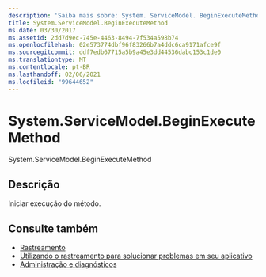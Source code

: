 ```yaml
---
description: 'Saiba mais sobre: System. ServiceModel. BeginExecuteMethod'
title: System.ServiceModel.BeginExecuteMethod
ms.date: 03/30/2017
ms.assetid: 2dd7d9ec-745e-4463-8494-7f534a598b74
ms.openlocfilehash: 02e573774dbf96f83266b7a4ddc6ca9171afce9f
ms.sourcegitcommit: ddf7edb67715a5b9a45e3dd44536dabc153c1de0
ms.translationtype: MT
ms.contentlocale: pt-BR
ms.lasthandoff: 02/06/2021
ms.locfileid: "99644652"
---
```

# <a name="systemservicemodelbeginexecutemethod"></a>System.ServiceModel.BeginExecuteMethod

System.ServiceModel.BeginExecuteMethod  
  
## <a name="description"></a>Descrição  

 Iniciar execução do método.  
  
## <a name="see-also"></a>Consulte também

- [Rastreamento](index.md)
- [Utilizando o rastreamento para solucionar problemas em seu aplicativo](using-tracing-to-troubleshoot-your-application.md)
- [Administração e diagnósticos](../index.md)
